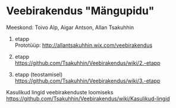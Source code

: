 Veebirakendus "Mängupidu"
===============

Meeskond: Toivo Alp, Aigar Antson, Allan Tsakuhhin

1. etapp  
Prototüüp:
http://allantsakuhhin.wix.com/veebirakendus

2. etapp  
https://github.com/Tsakuhhin/Veebirakendus/wiki/2.-etapp  
  
3. etapp (teostamisel)  
https://github.com/Tsakuhhin/Veebirakendus/wiki/3.-etapp  
  
  
  
Kasulikud lingid veebirakenduste loomiseks  
https://github.com/Tsakuhhin/Veebirakendus/wiki/Kasulikud-lingid


